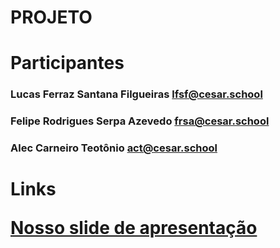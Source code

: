 # PROJETO
# Participantes
### Lucas Ferraz Santana Filgueiras lfsf@cesar.school
### Felipe Rodrigues Serpa Azevedo frsa@cesar.school
### Alec Carneiro Teotônio act@cesar.school

<h1>Links
<p><a href = "https://www.canva.com/design/DAF0uw0lPFI/R6FamW1gFNBCakw3YiKOCg/edit"> Nosso slide de apresentação</a>

 
